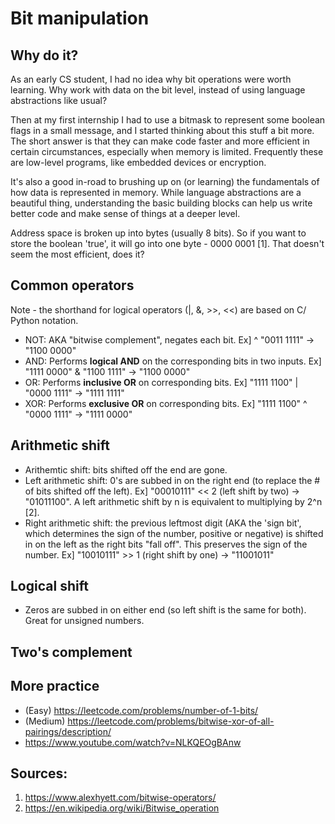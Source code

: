 # Bit manipulation

## Why do it?
As an early CS student, I had no idea why bit operations were worth learning. Why work with data on the bit level, instead of using language abstractions like usual? 

Then at my first internship I had to use a bitmask to represent some boolean flags in a small message, and I started thinking about this stuff a bit more. The short answer is that they can make code faster and more efficient in certain circumstances, especially when memory is limited. Frequently these are low-level programs, like embedded devices or encryption.

It's also a good in-road to brushing up on (or learning) the fundamentals of how data is represented in memory. While language abstractions are a beautiful thing, understanding the basic building blocks can help us write better code and make sense of things at a deeper level. 

Address space is broken up into bytes (usually 8 bits). So if you want to store the boolean 'true', it will go into one byte - 0000 0001 [1]. That doesn't seem the most efficient, does it?


## Common operators
Note - the shorthand for logical operators (|, &, >>, <<) are based on C/ Python notation. 

- NOT: AKA "bitwise complement", negates each bit. Ex]  ^ "0011 1111" -> "1100 0000"
- AND: Performs **logical AND** on the corresponding bits in two inputs. Ex]  "1111 0000" & "1100 1111" -> "1100 0000"
- OR: Performs **inclusive OR** on corresponding bits.  Ex]  "1111 1100" | "0000 1111" -> "1111 1111"
- XOR: Performs **exclusive OR** on corresponding bits.  Ex] "1111 1100" ^ "0000 1111" -> "1111 0000"


## Arithmetic shift
- Arithemtic shift: bits shifted off the end are gone. 
- Left arithmetic shift: 0's are subbed in on the right end (to replace the # of bits shifted off the left).  Ex] "00010111" << 2 (left shift by two) -> "01011100". A left arithmetic shift by n is equivalent to multiplying by 2^n [2].
- Right arithmetic shift: the previous leftmost digit (AKA the 'sign bit', which determines the sign of the number, positive or negative) is shifted in on the left as the right bits "fall off". This preserves the sign of the number.  Ex] "10010111" >> 1 (right shift by one) -> "11001011"


## Logical shift
- Zeros are subbed in on either end (so left shift is the same for both). Great for unsigned numbers. 


## Two's complement


## More practice 
- (Easy) https://leetcode.com/problems/number-of-1-bits/
- (Medium) https://leetcode.com/problems/bitwise-xor-of-all-pairings/description/
- https://www.youtube.com/watch?v=NLKQEOgBAnw

## Sources:
1. https://www.alexhyett.com/bitwise-operators/
2. https://en.wikipedia.org/wiki/Bitwise_operation



